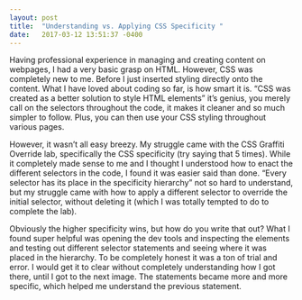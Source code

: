 ```yaml
---
layout: post
title:  "Understanding vs. Applying CSS Specificity "
date:   2017-03-12 13:51:37 -0400
---
```



Having professional experience in managing and creating content on webpages, I had a very basic grasp on HTML. However, CSS was completely new to me. Before I just inserted styling directly onto the content. What I have loved about coding so far, is how smart it is. “CSS was created as a better solution to style HTML elements” it’s genius, you merely call on the selectors throughout the code, it makes it cleaner and so much simpler to follow. Plus, you can then use your CSS styling throughout various pages.

However, it wasn’t all easy breezy. My struggle came with the CSS Graffiti Override lab, specifically the CSS specificity (try saying that 5 times). While it completely made sense to me and I thought I understood how to enact the different selectors in the code, I found it was easier said than done. “Every selector has its place in the specificity hierarchy” not so hard to understand, but my struggle came with how to apply a different selector to override the initial selector, without deleting it (which I was totally tempted to do to complete the lab). 

Obviously the higher specificity wins, but how do you write that out? What I found super helpful was opening the dev tools and inspecting the elements and testing out different selector statements and seeing where it was placed in the hierarchy. To be completely honest it was a ton of trial and error. I would get it to clear without completely understanding how I got there, until I got to the next image. The statements became more and more specific, which helped me understand the previous statement.

